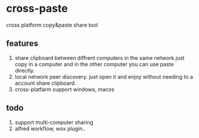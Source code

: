# cross-paste
cross platform copy&amp;paste share tool

## features
1. share clipboard between diffrent computers in the same network.just copy in a computer and in the other computer you can use paste directly.
2. local network peer discovery. just open it and enjoy without needing to a account share clipboard.
3. cross-platfarm support windows, macos

## todo
1. support multi-computer sharing
2. alfred workflow, wox plugin..
